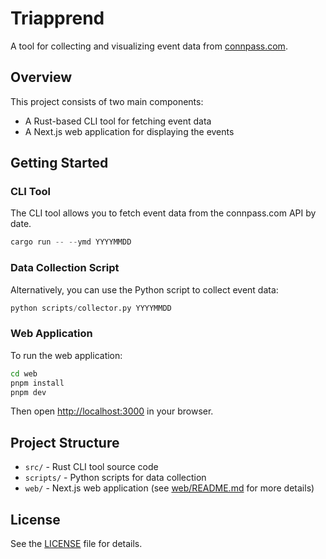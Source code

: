 # Triapprend

A tool for collecting and visualizing event data from [connpass.com](https://connpass.com).

## Overview

This project consists of two main components:
- A Rust-based CLI tool for fetching event data
- A Next.js web application for displaying the events

## Getting Started

### CLI Tool

The CLI tool allows you to fetch event data from the connpass.com API by date.

```rust
cargo run -- --ymd YYYYMMDD
```

### Data Collection Script

Alternatively, you can use the Python script to collect event data:

```python
python scripts/collector.py YYYYMMDD
```

### Web Application

To run the web application:

```bash
cd web
pnpm install
pnpm dev
```

Then open [http://localhost:3000](http://localhost:3000) in your browser.

## Project Structure

- `src/` - Rust CLI tool source code
- `scripts/` - Python scripts for data collection
- `web/` - Next.js web application (see [web/README.md](web/README.md) for more details)

## License

See the [LICENSE](LICENSE) file for details.
